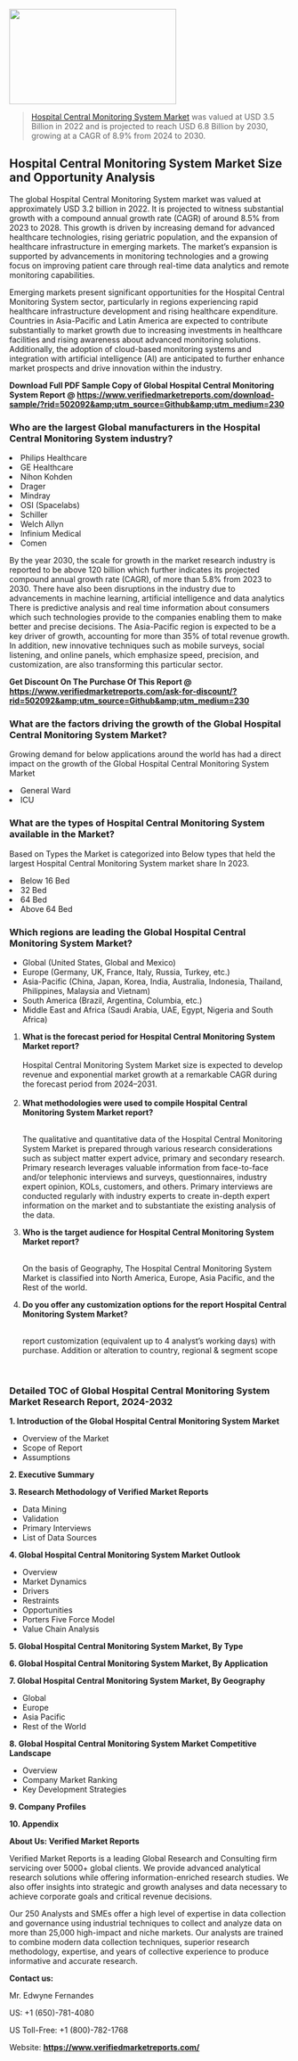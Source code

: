 <img src="https://ffe5etoiles.com/wp-content/uploads/2024/12/MST1-300x171.png" alt="" width="300" height="171" class="alignnone size-medium wp-image-20088" /><blockquote><p><p><a href="https://www.verifiedmarketreports.com/download-sample/?rid=502092&utm_source=Github&utm_medium=230" target="_blank">Hospital Central Monitoring System Market</a> was valued at USD 3.5 Billion in 2022 and is projected to reach USD 6.8 Billion by 2030, growing at a CAGR of 8.9% from 2024 to 2030.</p></blockquote><p><h2>Hospital Central Monitoring System Market Size and Opportunity Analysis</h2> <p>The global Hospital Central Monitoring System market was valued at approximately USD 3.2 billion in 2022. It is projected to witness substantial growth with a compound annual growth rate (CAGR) of around 8.5% from 2023 to 2028. This growth is driven by increasing demand for advanced healthcare technologies, rising geriatric population, and the expansion of healthcare infrastructure in emerging markets. The market’s expansion is supported by advancements in monitoring technologies and a growing focus on improving patient care through real-time data analytics and remote monitoring capabilities.</p> <p>Emerging markets present significant opportunities for the Hospital Central Monitoring System sector, particularly in regions experiencing rapid healthcare infrastructure development and rising healthcare expenditure. Countries in Asia-Pacific and Latin America are expected to contribute substantially to market growth due to increasing investments in healthcare facilities and rising awareness about advanced monitoring solutions. Additionally, the adoption of cloud-based monitoring systems and integration with artificial intelligence (AI) are anticipated to further enhance market prospects and drive innovation within the industry.</p> </p><p class=""><strong>Download Full PDF Sample Copy of Global Hospital Central Monitoring System Report @ <a href="https://www.verifiedmarketreports.com/download-sample/?rid=502092&amp;utm_source=Github&amp;utm_medium=230" target="_blank">https://www.verifiedmarketreports.com/download-sample/?rid=502092&amp;utm_source=Github&amp;utm_medium=230</a></strong></p><h3 id="" class="">Who are the largest Global manufacturers in the Hospital Central Monitoring System industry?</h3><p><li>Philips Healthcare</li><li> GE Healthcare</li><li> Nihon Kohden</li><li> Drager</li><li> Mindray</li><li> OSI (Spacelabs)</li><li> Schiller</li><li> Welch Allyn</li><li> Infinium Medical</li><li> Comen</li></p><div class=""><div class="" dir="" data-message-author-role="" data-message-id="" data-message-model-slug=""><div class=""><div class=""><div class=""><div class="" dir="" data-message-author-role="" data-message-id="" data-message-model-slug=""><div class=""><div class=""><p>By the year 2030, the scale for growth in the market research industry is reported to be above 120 billion which further indicates its projected compound annual growth rate (CAGR), of more than 5.8% from 2023 to 2030. There have also been disruptions in the industry due to advancements in machine learning, artificial intelligence and data analytics There is predictive analysis and real time information about consumers which such technologies provide to the companies enabling them to make better and precise decisions. The Asia-Pacific region is expected to be a key driver of growth, accounting for more than 35% of total revenue growth. In addition, new innovative techniques such as mobile surveys, social listening, and online panels, which emphasize speed, precision, and customization, are also transforming this particular sector.</p><p><strong>Get Discount On The Purchase Of This Report @&nbsp; <a href="https://www.verifiedmarketreports.com/ask-for-discount/?rid=502092&amp;utm_source=Github&amp;utm_medium=230" target="_blank">https://www.verifiedmarketreports.com/ask-for-discount/?rid=502092&amp;utm_source=Github&amp;utm_medium=230</a></strong></p></div></div></div></div></div></div></div></div><h3 id="" class="">What are the factors driving the growth of the Global Hospital Central Monitoring System Market?</h3><p id="" class="">Growing demand for below applications around the world has had a direct impact on the growth of the Global Hospital Central Monitoring System Market</p><p id="" class=""><li>General Ward</li><li> ICU</li></p><h3 id="" class="">What are the types of Hospital Central Monitoring System available in the Market?</h3><p id="" class="">Based on Types the Market is categorized into Below types that held the largest Hospital Central Monitoring System market share In 2023.</p><p id="" class=""><li>Below 16 Bed</li><li> 32 Bed</li><li> 64 Bed</li><li> Above 64 Bed</li></p><h3 id="" class="">Which regions are leading the Global Hospital Central Monitoring System Market?</h3><ul><li>Global (United States, Global and Mexico)</li><li>Europe (Germany, UK, France, Italy, Russia, Turkey, etc.)</li><li>Asia-Pacific (China, Japan, Korea, India, Australia, Indonesia, Thailand, Philippines, Malaysia and Vietnam)</li><li>South America (Brazil, Argentina, Columbia, etc.)</li><li>Middle East and Africa (Saudi Arabia, UAE, Egypt, Nigeria and South Africa)</li></ul><p><ol><li><strong>What is the forecast period for Hospital Central Monitoring System Market report?<br /></strong><br /><span data-sheets-root="1" data-sheets-value="{&quot;1&quot;:2,&quot;2&quot;:&quot;XXXX size is expected to develop revenue and exponential market growth at a remarkable CAGR during the forecast period from 2024&ndash;2030.&quot;}" data-sheets-userformat="{&quot;2&quot;:12674,&quot;4&quot;:{&quot;1&quot;:2,&quot;2&quot;:16776960},&quot;10&quot;:2,&quot;11&quot;:0,&quot;15&quot;:&quot;Arial&quot;,&quot;16&quot;:12}">Hospital Central Monitoring System Market size is expected to develop revenue and exponential market growth at a remarkable CAGR during the forecast period from 2024&ndash;2031.</span><br /><br /></li><li><strong>What methodologies were used to compile Hospital Central Monitoring System Market report?<br /><br /></strong><p>The qualitative and quantitative data of the&nbsp;Hospital Central Monitoring System Market is prepared through various research considerations such as subject matter expert advice, primary and secondary research. Primary research leverages valuable information from face-to-face and/or telephonic interviews and surveys, questionnaires, industry expert opinion, KOLs, customers, and others. Primary interviews are conducted regularly with industry experts to create in-depth expert information on the market and to substantiate the existing analysis of the data.&nbsp;</p></li><li><strong>Who is the target audience for Hospital Central Monitoring System Market report?<br /><br /></strong><p>On the basis of Geography, The&nbsp;Hospital Central Monitoring System Market is classified into North America, Europe, Asia Pacific, and the Rest of the world.</p></li><li><strong>Do you offer any customization options for the report Hospital Central Monitoring System Market?<br /><br /></strong><p>report customization (equivalent up to 4 analyst&rsquo;s working days) with purchase. Addition or alteration to country, regional &amp; segment scope</p><p>&nbsp;</p></li></ol></p><h3 id="" class="">Detailed TOC of Global Hospital Central Monitoring System Market Research Report, 2024-2032</h3><p id="" class=""><strong>1. Introduction of the Global Hospital Central Monitoring System Market</strong></p><ul><li>Overview of the Market</li><li>Scope of Report</li><li>Assumptions</li></ul><p id="" class=""><strong>2. Executive Summary</strong></p><p id="" class=""><strong>3. Research Methodology of&nbsp;Verified Market Reports</strong></p><ul><li>Data Mining</li><li>Validation</li><li>Primary Interviews</li><li>List of Data Sources</li></ul><p id="" class=""><strong>4. Global Hospital Central Monitoring System Market Outlook</strong></p><ul><li>Overview</li><li>Market Dynamics</li><li>Drivers</li><li>Restraints</li><li>Opportunities</li><li>Porters Five Force Model</li><li>Value Chain Analysis</li></ul><p id="" class=""><strong>5. Global Hospital Central Monitoring System Market, By&nbsp;Type</strong></p><p id="" class=""><strong>6. Global Hospital Central Monitoring System Market, By Application</strong></p><p id="" class=""><strong>7. Global Hospital Central Monitoring System Market, By Geography</strong></p><ul><li>Global</li><li>Europe</li><li>Asia Pacific</li><li>Rest of the World</li></ul><p id="" class=""><strong>8. Global Hospital Central Monitoring System Market Competitive Landscape</strong></p><ul><li>Overview</li><li>Company Market Ranking</li><li>Key Development Strategies</li></ul><p id="" class=""><strong>9. Company Profiles</strong></p><p id="" class=""><strong>10. Appendix</strong></p><p id="" class=""><strong>About Us: Verified Market Reports</strong></p><p id="" class="">Verified Market Reports is a leading Global Research and Consulting firm servicing over 5000+ global clients. We provide advanced analytical research solutions while offering information-enriched research studies. We also offer insights into strategic and growth analyses and data necessary to achieve corporate goals and critical revenue decisions.</p><p id="" class="">Our 250 Analysts and SMEs offer a high level of expertise in data collection and governance using industrial techniques to collect and analyze data on more than 25,000 high-impact and niche markets. Our analysts are trained to combine modern data collection techniques, superior research methodology, expertise, and years of collective experience to produce informative and accurate research.</p><p id="" class=""><strong>Contact us:</strong></p><p id="" class="">Mr. Edwyne Fernandes</p><p id="" class="">US: +1 (650)-781-4080</p><p id="" class="">US Toll-Free: +1 (800)-782-1768</p><p id="" class="">Website: <a target="" data-test-app-aware-link=""><strong>https://www.verifiedmarketreports.com/</strong></a></p>
